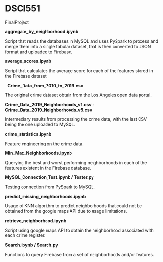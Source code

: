 # DSCI551
FinalProject


**aggregate_by_neighborhood.ipynb**

Script that reads the databases in MySQL and uses PySpark to process and merge them into a single tabular dataset, that is then converted to JSON format and uploaded to Firebase.

**average_scores.ipynb**

Script that calculates the average score for each of the features stored in the Firebase dataset.

&nbsp;
**Crime_Data_from_2010_to_2019.csv**

The original crime dataset obtain from the Los Angeles open data portal.

**Crime_Data_2019_Neighborhoods_v1.csv  - Crime_Data_2019_Neighborhoods_v5.csv**

Intermediary results from processing the crime data, with the last CSV being the one uploaded to MySQL.

**crime_statistics.ipynb**

Feature engineering on the crime data.

**Min_Max_Neighborhoods.ipynb**

Querying the best and worst performing neighborhoods in each of the features existent in the Firebase database.

**MySQL_Connection_Test.ipynb / Tester.py**

Testing connection from PySpark to MySQL.

**predict_missing_neighborhoods.ipynb**

Usage of KNN algorithm to predict neighborhoods that could not be obtained from the google maps API due to usage limitations.

**retrieve_neighborhood.ipynb**

Script using google maps API to obtain the neighborhood associated with each crime register.

**Search.ipynb / Search.py**

Functions to query Firebase from a set of neighborhoods and/or features.


